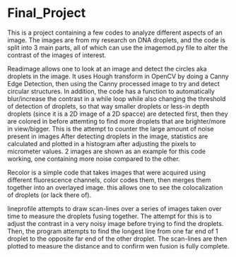 # Final_Project
This is a project containing a few codes to analyze different aspects of an image.
The images are from my research on DNA droplets, and the code is split into 3 main parts, all of which can use the imagemod.py file to alter the contrast of 
the images of interest.

Readimage allows one to look at an image and detect the circles aka droplets in the image. It uses Hough transform in OpenCV by doing a Canny Edge Detection, then using the
Canny processed image to try and detect circular structures. In addition, the code has a function to automatically blur/increase the contrast in a while loop while also changing the 
threshold  of detection of droplets, so that way smaller droplets or less-in depth droplets (since it is a 2D image of a 2D spacce) are detected first,
then they are colored in before attemting to find more droplets that are brighter/more in view/bigger. This is the attempt to counter the large amount of noise present in images
After detecting droplets in the image, statistics are calculated and plotted in a histogram after adjusting the pixels to micrometer values.
2 images are shown as an example for this code working, one containing more noise compared to the other. 

Recolor is a simple code that takes images that were acquired using different fluorescence channels, color codes them, then merges them together into an overlayed image.
this allows one to see the colocalization of droplets (or lack there of).

lineprofile attempts to draw scan-lines over a series of images taken over time to measure the droplets fusing together. The attempt for this is to adjust the contrast in a very 
noisy image before trying to find the droplets. Then, the program attempts to find the longest line from one far end of 1 droplet to the opposite far end of the other droplet.
The scan-lines are then plotted to measure the distance and to confirm wen fusion is fully complete. 
